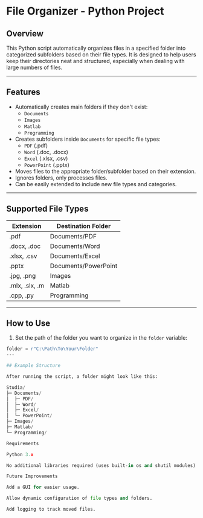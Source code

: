 # File Organizer - Python Project

## Overview
This Python script automatically organizes files in a specified folder into categorized subfolders based on their file types. It is designed to help users keep their directories neat and structured, especially when dealing with large numbers of files.

---

## Features
- Automatically creates main folders if they don't exist:
  - `Documents`
  - `Images`
  - `Matlab`
  - `Programming`
- Creates subfolders inside `Documents` for specific file types:
  - `PDF` (.pdf)
  - `Word` (.doc, .docx)
  - `Excel` (.xlsx, .csv)
  - `PowerPoint` (.pptx)
- Moves files to the appropriate folder/subfolder based on their extension.
- Ignores folders, only processes files.
- Can be easily extended to include new file types and categories.

---

## Supported File Types
| Extension | Destination Folder |
|-----------|------------------|
| .pdf      | Documents/PDF     |
| .docx, .doc | Documents/Word  |
| .xlsx, .csv | Documents/Excel |
| .pptx     | Documents/PowerPoint |
| .jpg, .png | Images           |
| .mlx, .slx, .m | Matlab       |
| .cpp, .py | Programming      |

---

## How to Use
1. Set the path of the folder you want to organize in the `folder` variable:
```python
folder = r"C:\Path\To\Your\Folder"
---

## Example Structure

After running the script, a folder might look like this:

Studia/
├─ Documents/
│  ├─ PDF/
│  ├─ Word/
│  ├─ Excel/
│  └─ PowerPoint/
├─ Images/
├─ Matlab/
└─ Programming/

Requirements

Python 3.x

No additional libraries required (uses built-in os and shutil modules)

Future Improvements

Add a GUI for easier usage.

Allow dynamic configuration of file types and folders.

Add logging to track moved files.
